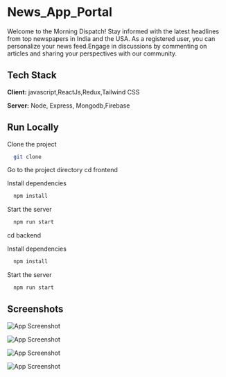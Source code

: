 # News_App_Portal

Welcome to the Morning Dispatch! Stay informed with the latest headlines from top newspapers in India and the USA. As a registered user, you can personalize your news feed.Engage in discussions by commenting on articles and sharing your perspectives with our community.

## Tech Stack

**Client:** javascript,ReactJs,Redux,Tailwind CSS

**Server:** Node, Express, Mongodb,Firebase

## Run Locally

Clone the project

```bash
  git clone  
```

Go to the project directory
cd frontend

Install dependencies 

```bash
  npm install
```

Start the server

```bash
  npm run start
```

cd backend

Install dependencies  

```bash
  npm install
```

Start the server

```bash
  npm run start
```


## Screenshots

![App Screenshot](https://res.cloudinary.com/dbzjoc5rr/image/upload/v1743155837/zr4ngycfzvjlllfxx3uc.png)

![App Screenshot](https://res.cloudinary.com/dbzjoc5rr/image/upload/v1743157003/wjwy0g5mlk6es224gttx.png)

![App Screenshot](https://res.cloudinary.com/dbzjoc5rr/image/upload/v1743157050/r1jhk6sgclu06zv5jknr.png)

![App Screenshot](https://res.cloudinary.com/dbzjoc5rr/image/upload/v1743157137/dxy24oloseknz3bpije8.png)
